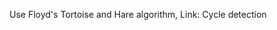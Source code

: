 Use Floyd's Tortoise and Hare algorithm, Link: <a src = 'https://en.wikipedia.org/wiki/Cycle_detection'> Cycle detection </a>
